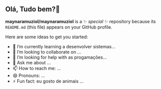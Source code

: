## Olá, Tudo bem?👋


**maynaramuziol/maynaramuziol** is a ✨ _special_ ✨ repository because its `README.md` (this file) appears on your GitHub profile.

Here are some ideas to get you started:

- 🌱 I’m currently learning a desenvolver sistemas...
- 👯 I’m looking to collaborate on ...
- 🤔 I’m looking for help with as progamações...
- 💬 Ask me about ...
- 📫 How to reach me: ...
- 😄 Pronouns: ...
- ⚡ Fun fact: eu gosto de animais ...

